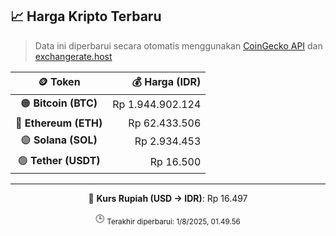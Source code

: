 

<!-- HARGA_KRIPTO -->
## 📈 Harga Kripto Terbaru

> Data ini diperbarui secara otomatis menggunakan [CoinGecko API](https://www.coingecko.com/) dan [exchangerate.host](https://exchangerate.host/)

<div align="center">

| 🪙 Token | 💰 Harga (IDR) |
|:------:|---------------:|
| 🟠 **Bitcoin (BTC)**   | Rp 1.944.902.124 |
| 🔵 **Ethereum (ETH)**  | Rp 62.433.506 |
| 🟣 **Solana (SOL)**    | Rp 2.934.453 |
| 🟢 **Tether (USDT)**   | Rp 16.500 |

---

💱 **Kurs Rupiah (USD → IDR)**: Rp 16.497

🕒 <sub>Terakhir diperbarui: 1/8/2025, 01.49.56</sub>

</div>
<!-- /HARGA_KRIPTO -->